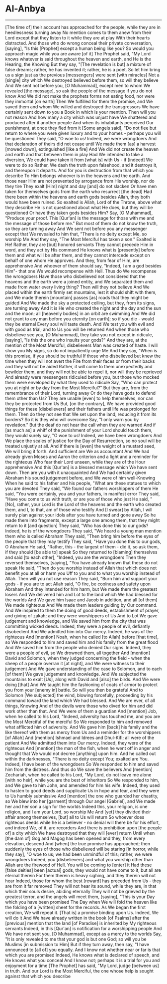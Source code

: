 # Al-Anbya
---
[The time of] their account has approached for the people, while they are in heedlessness turning away
No mention comes to them anew from their Lord except that they listen to it while they are at play
With their hearts distracted. And those who do wrong conceal their private conversation, [saying], "Is this [Prophet] except a human being like you? So would you approach magic while you are aware [of it]
The Prophet said, "My Lord knows whatever is said throughout the heaven and earth, and He is the Hearing, the Knowing
But they say, "[The revelation is but] a mixture of false dreams; rather, he has invented it; rather, he is a poet. So let him bring us a sign just as the previous [messengers] were sent [with miracles]
Not a [single] city which We destroyed believed before them, so will they believe
And We sent not before you, [O Muhammad], except men to whom We revealed [the message], so ask the people of the message if you do not know
And We did not make the prophets forms not eating food, nor were they immortal [on earth]
Then We fulfilled for them the promise, and We saved them and whom We willed and destroyed the transgressors
We have certainly sent down to you a Book in which is your mention. Then will you not reason
And how many a city which was unjust have We shattered and produced after it another people
And when its inhabitants perceived Our punishment, at once they fled from it
[Some angels said], "Do not flee but return to where you were given luxury and to your homes - perhaps you will be questioned
They said, "O woe to us! Indeed, we were wrongdoers
And that declaration of theirs did not cease until We made them [as] a harvest [mowed down], extinguished [like a fire]
And We did not create the heaven and earth and that between them in play
Had We intended to take a diversion, We could have taken it from [what is] with Us - if [indeed] We were to do so
Rather, We dash the truth upon falsehood, and it destroys it, and thereupon it departs. And for you is destruction from that which you describe
To Him belongs whoever is in the heavens and the earth. And those near Him are not prevented by arrogance from His worship, nor do they tire
They exalt [Him] night and day [and] do not slacken
Or have men taken for themselves gods from the earth who resurrect [the dead]
Had there been within the heavens and earth gods besides Allah, they both would have been ruined. So exalted is Allah, Lord of the Throne, above what they describe
He is not questioned about what He does, but they will be questioned
Or have they taken gods besides Him? Say, [O Muhammad], "Produce your proof. This [Qur'an] is the message for those with me and the message of those before me." But most of them do not know the truth, so they are turning away
And We sent not before you any messenger except that We revealed to him that, "There is no deity except Me, so worship Me
And they say, "The Most Merciful has taken a son." Exalted is He! Rather, they are [but] honored servants
They cannot precede Him in word, and they act by His command
He knows what is [presently] before them and what will be after them, and they cannot intercede except on behalf of one whom He approves. And they, from fear of Him, are apprehensive
And whoever of them should say, "Indeed, I am a god besides Him"- that one We would recompense with Hell. Thus do We recompense the wrongdoers
Have those who disbelieved not considered that the heavens and the earth were a joined entity, and We separated them and made from water every living thing? Then will they not believe
And We placed within the earth firmly set mountains, lest it should shift with them, and We made therein [mountain] passes [as] roads that they might be guided
And We made the sky a protected ceiling, but they, from its signs, are turning away
And it is He who created the night and the day and the sun and the moon; all [heavenly bodies] in an orbit are swimming
And We did not grant to any man before you eternity [on earth]; so if you die - would they be eternal
Every soul will taste death. And We test you with evil and with good as trial; and to Us you will be returned
And when those who disbelieve see you, [O Muhammad], they take you not except in ridicule, [saying], "Is this the one who insults your gods?" And they are, at the mention of the Most Merciful, disbelievers
Man was created of haste. I will show you My signs, so do not impatiently urge Me
And they say, "When is this promise, if you should be truthful
If those who disbelieved but knew the time when they will not avert the Fire from their faces or from their backs and they will not be aided
Rather, it will come to them unexpectedly and bewilder them, and they will not be able to repel it, nor will they be reprieved
And already were messengers ridiculed before you, but those who mocked them were enveloped by what they used to ridicule
Say, "Who can protect you at night or by day from the Most Merciful?" But they are, from the remembrance of their Lord, turning away
Or do they have gods to defend them other than Us? They are unable [even] to help themselves, nor can they be protected from Us
But, [on the contrary], We have provided good things for these [disbelievers] and their fathers until life was prolonged for them. Then do they not see that We set upon the land, reducing it from its borders? So it is they who will overcome
Say, "I only warn you by revelation." But the deaf do not hear the call when they are warned
And if [as much as] a whiff of the punishment of your Lord should touch them, they would surely say, "O woe to us! Indeed, we have been wrongdoers
And We place the scales of justice for the Day of Resurrection, so no soul will be treated unjustly at all. And if there is [even] the weight of a mustard seed, We will bring it forth. And sufficient are We as accountant
And We had already given Moses and Aaron the criterion and a light and a reminder for the righteous
Who fear their Lord unseen, while they are of the Hour apprehensive
And this [Qur'an] is a blessed message which We have sent down. Then are you with it unacquainted
And We had certainly given Abraham his sound judgement before, and We were of him well-Knowing
When he said to his father and his people, "What are these statues to which you are devoted
They said, "We found our fathers worshippers of them
He said, "You were certainly, you and your fathers, in manifest error
They said, "Have you come to us with truth, or are you of those who jest
He said, "[No], rather, your Lord is the Lord of the heavens and the earth who created them, and I, to that, am of those who testify
And [I swear] by Allah, I will surely plan against your idols after you have turned and gone away
So he made them into fragments, except a large one among them, that they might return to it [and question]
They said, "Who has done this to our gods? Indeed, he is of the wrongdoers
They said, "We heard a young man mention them who is called Abraham
They said, "Then bring him before the eyes of the people that they may testify
They said, "Have you done this to our gods, O Abraham
He said, "Rather, this - the largest of them - did it, so ask them, if they should [be able to] speak
So they returned to [blaming] themselves and said [to each other], "Indeed, you are the wrongdoers
Then they reversed themselves, [saying], "You have already known that these do not speak
He said, "Then do you worship instead of Allah that which does not benefit you at all or harm you
Uff to you and to what you worship instead of Allah. Then will you not use reason
They said, "Burn him and support your gods - if you are to act
Allah said, "O fire, be coolness and safety upon Abraham
And they intended for him harm, but We made them the greatest losers
And We delivered him and Lot to the land which We had blessed for the worlds
And We gave him Isaac and Jacob in addition, and all [of them] We made righteous
And We made them leaders guiding by Our command. And We inspired to them the doing of good deeds, establishment of prayer, and giving of zakah; and they were worshippers of Us
And to Lot We gave judgement and knowledge, and We saved him from the city that was committing wicked deeds. Indeed, they were a people of evil, defiantly disobedient
And We admitted him into Our mercy. Indeed, he was of the righteous
And [mention] Noah, when he called [to Allah] before [that time], so We responded to him and saved him and his family from the great flood
And We saved him from the people who denied Our signs. Indeed, they were a people of evil, so We drowned them, all together
And [mention] David and Solomon, when they judged concerning the field - when the sheep of a people overran it [at night], and We were witness to their judgement
And We gave understanding of the case to Solomon, and to each [of them] We gave judgement and knowledge. And We subjected the mountains to exalt [Us], along with David and [also] the birds. And We were doing [that]
And We taught him the fashioning of coats of armor to protect you from your [enemy in] battle. So will you then be grateful
And to Solomon [We subjected] the wind, blowing forcefully, proceeding by his command toward the land which We had blessed. And We are ever, of all things, Knowing
And of the devils were those who dived for him and did work other than that. And We were of them a guardian
And [mention] Job, when he called to his Lord, "Indeed, adversity has touched me, and you are the Most Merciful of the merciful
So We responded to him and removed what afflicted him of adversity. And We gave him [back] his family and the like thereof with them as mercy from Us and a reminder for the worshippers [of Allah]
And [mention] Ishmael and Idrees and Dhul-Kifl; all were of the patient
And We admitted them into Our mercy. Indeed, they were of the righteous
And [mention] the man of the fish, when he went off in anger and thought that We would not decree [anything] upon him. And he called out within the darknesses, "There is no deity except You; exalted are You. Indeed, I have been of the wrongdoers
So We responded to him and saved him from the distress. And thus do We save the believers
And [mention] Zechariah, when he called to his Lord, "My Lord, do not leave me alone [with no heir], while you are the best of inheritors
So We responded to him, and We gave to him John, and amended for him his wife. Indeed, they used to hasten to good deeds and supplicate Us in hope and fear, and they were to Us humbly submissive
And [mention] the one who guarded her chastity, so We blew into her [garment] through Our angel [Gabriel], and We made her and her son a sign for the worlds
Indeed this, your religion, is one religion, and I am your Lord, so worship Me
And [yet] they divided their affair among themselves, [but] all to Us will return
So whoever does righteous deeds while he is a believer - no denial will there be for his effort, and indeed We, of it, are recorders
And there is prohibition upon [the people of] a city which We have destroyed that they will [ever] return
Until when [the dam of] Gog and Magog has been opened and they, from every elevation, descend
And [when] the true promise has approached; then suddenly the eyes of those who disbelieved will be staring [in horror, while they say], "O woe to us; we had been unmindful of this; rather, we were wrongdoers
Indeed, you [disbelievers] and what you worship other than Allah are the firewood of Hell. You will be coming to [enter] it
Had these [false deities] been [actual] gods, they would not have come to it, but all are eternal therein
For them therein is heavy sighing, and they therein will not hear
Indeed, those for whom the best [reward] has preceded from Us - they are from it far removed
They will not hear its sound, while they are, in that which their souls desire, abiding eternally
They will not be grieved by the greatest terror, and the angels will meet them, [saying], "This is your Day which you have been promised
The Day when We will fold the heaven like the folding of a [written] sheet for the records. As We began the first creation, We will repeat it. [That is] a promise binding upon Us. Indeed, We will do it
And We have already written in the book [of Psalms] after the [previous] mention that the land [of Paradise] is inherited by My righteous servants
Indeed, in this [Qur'an] is notification for a worshipping people
And We have not sent you, [O Muhammad], except as a mercy to the worlds
Say, "It is only revealed to me that your god is but one God; so will you be Muslims [in submission to Him]
But if they turn away, then say, "I have announced to [all of] you equally. And I know not whether near or far is that which you are promised
Indeed, He knows what is declared of speech, and He knows what you conceal
And I know not; perhaps it is a trial for you and enjoyment for a time
[The Prophet] has said, "My Lord, judge [between us] in truth. And our Lord is the Most Merciful, the one whose help is sought against that which you describe

